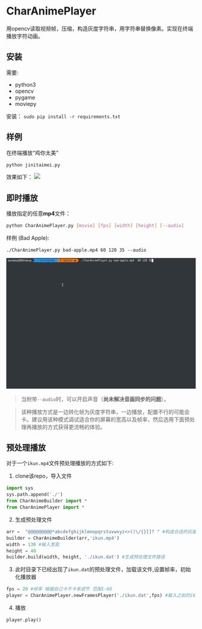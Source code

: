 # CharAnimePlayer
用opencv读取视频帧，压缩，构造灰度字符串，用字符串替换像素。实现在终端播放字符动画。

## 安装
需要:
 - python3
 - opencv
 - pygame
 - moviepy

安装：
`sudo pip install -r requirements.txt`

## 样例
在终端播放“鸡你太美”
```bash
python jinitaimei.py
```
效果如下：
![](demo.gif)


## 即时播放
播放指定的任意**mp4**文件：
```bash
python CharAnimePlayer.py [movie] [fps] [width] [height] [--audio]
```
样例 (Bad Apple):
```
./CharAnimePlayer.py bad-apple.mp4 60 120 35 --audio
```
![](demo2.gif)

> 当附带`--audio`时，可以开启声音（**尚未解决音画同步的问题**）。

> 该种播放方式是一边转化帧为灰度字符串，一边播放，配置不行的可能会卡。建议用该种模式调试适合你的屏幕的宽高以及帧率，然后选用下面预处理再播放的方式获得更流畅的体验。

## 预处理播放
对于一个`ikun.mp4`文件预处理播放的方式如下:

1. clone该repo，导入文件
```python
import sys
sys.path.append('./')
from CharAnimeBuilder import *
from CharAnimePlayer import *
```
2. 生成预处理文件
```python
arr =  "@@@@@@@@@*abcdefghijklmnopqrstuvwxyz<>()\/{}[]? " #构造合适的灰度字符串
builder = CharAnimeBuilder(arr,'ikun.mp4') 
width = 130 #输入宽高
height = 40 
builder.build(width, height, './ikun.dat') #生成预处理文件路径
```

3. 此时目录下已经出现了`ikun.dat`的预处理文件，加载该文件,设置帧率，初始化播放器
```python
fps = 20 #帧率 根据自己卡不卡来调节 范围1-60
player = CharAnimePlayer.newFramesPlayer('./ikun.dat',fps) #载入之前的ikun.dat文件
```

4. 播放
```python
player.play()
```

